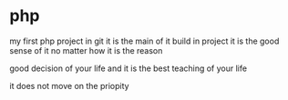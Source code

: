 # php
my first php project in git
it is the main of it build in project 
it is the good sense of it
no matter how it is the reason


good decision of your life and it is the best teaching of your life


it does not move on the priopity
